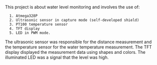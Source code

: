 This project is about water level monitoring and involves the use of:

      1. Atmega328P
      2. Ultrasonic sensor in capture mode (self-developed shield)
      3. PT100 temperature sensor
      4. TFT display
      5. LED in PWM mode.

The ultrasonic sensor was responsible for the distance measurement and the temperature sensor for the water temperature measurement. The TFT display displayed the measurement data using shapes and colors. The illuminated LED was a signal that the level was high.
